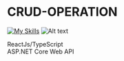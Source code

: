 # CRUD-OPERATION

[![My Skills](https://skills.thijs.gg/icons?i=react,ts)](https://skills.thijs.gg)
![Alt text](https://user-images.githubusercontent.com/25181517/121405754-b4f48f80-c95d-11eb-8893-fc325bde617f.png)





ReactJs/TypeScript <br />
ASP.NET Core Web API
